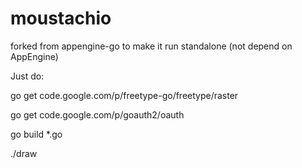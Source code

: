 moustachio
==========

forked from appengine-go to make it run standalone (not depend on AppEngine)

Just do:

  go get code.google.com/p/freetype-go/freetype/raster

  go get code.google.com/p/goauth2/oauth

  go build *.go

  ./draw
